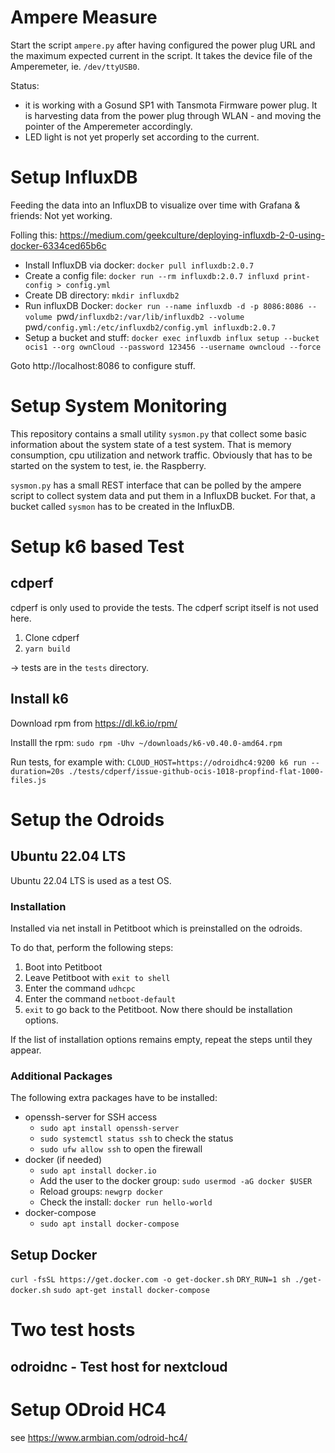 # Ampere Measure

Start the script `ampere.py` after having configured the power plug URL and the maximum
expected current in the script. It takes the device file of the Amperemeter, ie. `/dev/ttyUSB0`.

Status:
- it is working with a Gosund SP1 with Tansmota Firmware power plug. It is harvesting data from the power plug through WLAN - and moving the pointer of the Amperemeter accordingly.
- LED light is not yet properly set according to the current.

# Setup InfluxDB

Feeding the data into an InfluxDB to visualize over time with Grafana & friends: Not yet working.

Folling this: https://medium.com/geekculture/deploying-influxdb-2-0-using-docker-6334ced65b6c

- Install InfluxDB via docker: `docker pull influxdb:2.0.7`
- Create a config file: `docker run --rm influxdb:2.0.7 influxd print-config > config.yml`
- Create DB directory: `mkdir influxdb2`
- Run influxDB Docker: `docker run --name influxdb -d -p 8086:8086 --volume `pwd`/influxdb2:/var/lib/influxdb2 --volume `pwd`/config.yml:/etc/influxdb2/config.yml influxdb:2.0.7`
- Setup a bucket and stuff: `docker exec influxdb influx setup --bucket ocis1 --org ownCloud --password 123456 --username owncloud --force`

Goto http://localhost:8086 to configure stuff.

# Setup System Monitoring

This repository contains a small utility `sysmon.py` that collect some basic information about the system state of a test system. That is memory consumption, cpu utilization and network traffic. Obviously that has to be started on the system to test, ie. the Raspberry.

`sysmon.py` has a small REST interface that can be polled by the ampere script to collect system data and put them in a InfluxDB bucket. For that, a bucket called `sysmon` has to be created in the InfluxDB.

# Setup k6 based Test

## cdperf

cdperf is only used to provide the tests. The cdperf script itself is not used here.

1. Clone cdperf
2. `yarn build`

-> tests are in the `tests` directory.

## Install k6

Download rpm from https://dl.k6.io/rpm/

Installl the rpm: `sudo rpm -Uhv ~/downloads/k6-v0.40.0-amd64.rpm`

Run tests, for example with:
`CLOUD_HOST=https://odroidhc4:9200 k6 run --duration=20s ./tests/cdperf/issue-github-ocis-1018-propfind-flat-1000-files.js`


# Setup the Odroids

## Ubuntu 22.04 LTS

Ubuntu 22.04 LTS is used as a test OS.

### Installation

Installed via net install in Petitboot which is preinstalled on the odroids. 

To do that, perform the following steps:

1. Boot into Petitboot
2. Leave Petitboot with `exit to shell`
3. Enter the command `udhcpc`
4. Enter the command `netboot-default`
5. `exit` to go back to the Petitboot. Now there should be installation options.

If the list of installation options remains empty, repeat the steps until they appear.

### Additional Packages

The following extra packages have to be installed:
- openssh-server for SSH access
    - `sudo apt install openssh-server`
    - `sudo systemctl status ssh` to check the status
    - `sudo ufw allow ssh` to open the firewall
- docker (if needed)
    - `sudo apt install docker.io`
    - Add the user to the docker group: `sudo usermod -aG docker $USER`
    - Reload groups: `newgrp docker`
    - Check the install: `docker run hello-world`
- docker-compose
    - `sudo apt install docker-compose`



## Setup Docker

`curl -fsSL https://get.docker.com -o get-docker.sh`
`DRY_RUN=1 sh ./get-docker.sh`
`sudo apt-get install docker-compose`

# Two test hosts

## odroidnc - Test host for nextcloud

# Setup ODroid HC4

see https://www.armbian.com/odroid-hc4/

